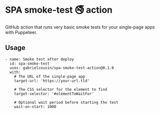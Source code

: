 # SPA smoke-test 🚭 action

GitHub action that runs very basic smoke tests for your single-page apps with Puppeteer.

## Usage

```
- name: Smoke test after deploy
  id: spa-smoke-test
  uses: gabrielcousin/spa-smoke-test-action@0.1.0
  with:
    # The URL of the single-page app
    target-url: 'https://your-url.tld'

    # The CSS selector for the element to find
    target-selector: '#elementToWaitFor'

    # Optional wait period before starting the test
    wait-on-start: 1000
```
